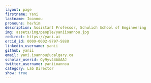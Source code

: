 ```yaml
---
layout: page
firstname: Yani
lastname: Ioannou
pronouns: he/him
description: Assistant Professor, Schulich School of Engineering
img: assets/img/people/yaniioannou.jpg
redirect: https://yani.ai
orcid_id: 0000-0002-9797-5888
linkedin_username: yanii
github: yanii
email: yani.ioannou@ucalgary.ca
scholar_userid: Qy9yv44AAAAJ
twitter_username: yaniioannou
category: Lab Director
show: true
---
```

